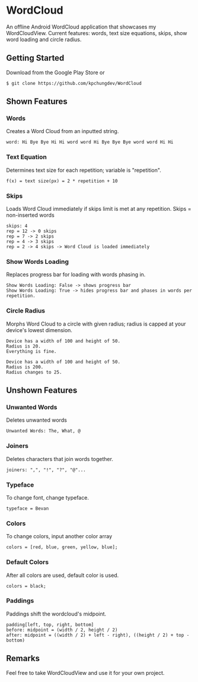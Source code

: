 # WordCloud
An offline Android WordCloud application that showcases my WordCloudView. Current features: words, text size equations, skips, show word loading and circle radius.

## Getting Started
Download from the Google Play Store or
```
$ git clone https://github.com/kpchungdev/WordCloud
```
## Shown Features
### Words 
Creates a Word Cloud from an inputted string.
```
word: Hi Bye Bye Hi Hi word word Hi Bye Bye Bye word word Hi Hi
```

### Text Equation
Determines text size for each repetition; variable is "repetition".
```
f(x) = text size(px) = 2 * repetition + 10
```

### Skips
Loads Word Cloud immediately if skips limit is met at any repetition. Skips = non-inserted words
```
skips: 4 
rep = 12 -> 0 skips
rep = 7 -> 2 skips
rep = 4 -> 3 skips
rep = 2 -> 4 skips -> Word Cloud is loaded immediately
```

### Show Words Loading
Replaces progress bar for loading with words phasing in.
```
Show Words Loading: False -> shows progress bar
Show Words Loading: True -> hides progress bar and phases in words per repetition.
```

### Circle Radius
Morphs Word Cloud to a circle with given radius; radius is capped at your device's lowest dimension.
```
Device has a width of 100 and height of 50.
Radius is 20.
Everything is fine.

Device has a width of 100 and height of 50.
Radius is 200.
Radius changes to 25.
```

## Unshown Features

### Unwanted Words
Deletes unwanted words
```
Unwanted Words: The, What, @
```

### Joiners
Deletes characters that join words together.
```
joiners: ",", "!", "?", "@"...
```

### Typeface
To change font, change typeface.
```
typeface = Bevan
```

### Colors
To change colors, input another color array
```
colors = [red, blue, green, yellow, blue];
```

### Default Colors
After all colors are used, default color is used.
```
colors = black;
```

### Paddings
Paddings shift the wordcloud's midpoint.
```
padding[left, top, right, bottom]
before: midpoint = (width / 2, height / 2)
after: midpoint = ((width / 2) + left - right), ((height / 2) + top - bottom)
```

## Remarks
Feel free to take WordCloudView and use it for your own project.
